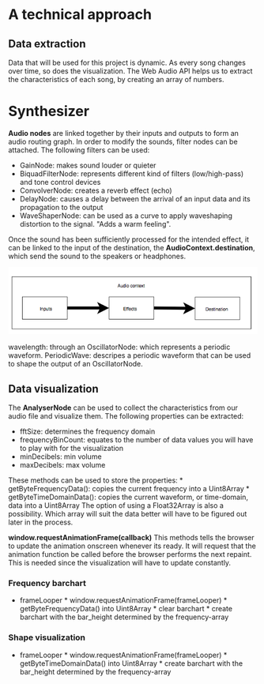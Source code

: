 # A technical approach

## Data extraction
Data that will be used for this project is dynamic. As every song changes over time, so does the visualization.
The Web Audio API helps us to extract the characteristics of each song, by creating an array of numbers.

# Synthesizer 
**Audio nodes** are linked together by their inputs and outputs to form an audio routing graph. 
In order to modify the sounds, filter nodes can be attached. The following filters can be used: 
  * GainNode: makes sound louder or quieter 
  * BiquadFilterNode: represents different kind of filters (low/high-pass) and tone control devices
  * ConvolverNode: creates a reverb effect (echo)
  * DelayNode: causes a delay between the arrival of an input data and its propagation to the output
  * WaveShaperNode: can be used as a curve to apply waveshaping distortion to the signal. "Adds a warm feeling".
  
Once the sound has been sufficiently processed for the intended effect,
it can be linked to the input of the destination, the **AudioContext.destination**, which send the sound to the speakers or 
headphones.

![](doc/audiocontext.png)

wavelength: through an OscillatorNode: which represents a periodic waveform. 
PeriodicWave: descripes a periodic waveform that can be used to shape the output of an OscillatorNode.

## Data visualization
The **AnalyserNode** can be used to collect the characteristics from our audio file and visualize them.
The following properties can be extracted: 
   * fftSize: determines the frequency domain
   * frequencyBinCount: equates to the number of data values you will have to play with for the visualization
   * minDecibels: min volume
   * maxDecibels: max volume
   
   These methods can be used to store the properties:
        * getByteFrequencyData(): copies the current frequency into a Uint8Array
        * getByteTimeDomainData(): copies the current waveform, or time-domain, data into a Uint8Array
   The option of using a Float32Array is also a possibility. Which array will suit the data better will have to be figured out later in the process.

**window.requestAnimationFrame(callback)**
This methods tells the browser to update the animation onscreen whenever its ready. It will request that the animation function be called before the browser performs the next repaint. This is needed since the visualization will have to update constantly. 


### Frequency barchart
* frameLooper 
             * window.requestAnimationFrame(frameLooper)
             * getByteFrequencyData() into Uint8Array
             * clear barchart
             * create barchart with the bar_height determined by the frequency-array
             
### Shape visualization
* frameLooper 
             * window.requestAnimationFrame(frameLooper)
             * getByteTimeDomainData() into Uint8Array
             * create barchart with the bar_height determined by the frequency-array
